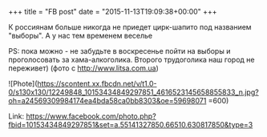 +++
title = "FB post"
date = "2015-11-13T19:09:38+00:00"
+++

К россиянам больше никогда не приедет цирк-шапито под названием "выборы". А у нас тем временем веселье

PS: пока можно - не забудьте в воскресенье пойти на выборы и проголосовать за хама-алкоголика. Второго трудоголика наш город не переживет) (фото с http://www.litsa.com.ua)

![Phote](https://scontent.xx.fbcdn.net/v/t1.0-0/s130x130/12249848_10153434849297851_4616523145658855833_n.jpg?oh=a24569309984174ea4bda58ca0bb8303&oe=59698071 =600)


Link: https://www.facebook.com/photo.php?fbid=10153434849297851&set=a.55141327850.66510.630817850&type=3

